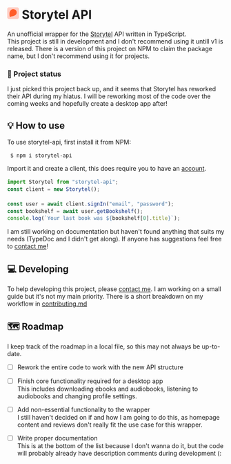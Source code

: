 # <img src="./static/logo.svg" height="27px"> Storytel API
An unofficial wrapper for the [Storytel][storytel] API written in TypeScript.\
This project is still in development and I don't recommend using it untill v1 is released. There is a version of this project on NPM to claim the package name, but I don't recommend using it for projects.

### 🚦 Project status
I just picked this project back up, and it seems that Storytel has reworked their API during my hiatus. I will be reworking most of the code over the coming weeks and hopefully create a desktop app after!

## 💡 How to use
To use storytel-api, first install it from NPM:
```shell
 $ npm i storytel-api
```

Import it and create a client, this does require you to have an [account][signup].

```ts
import Storytel from "storytel-api";
const client = new Storytel();

const user = await client.signIn("email", "password");
const bookshelf = await user.getBookshelf();
console.log(`Your last book was ${bookshelf[0].title}`);
```
I am still working on documentation but haven't found anything that suits my needs (TypeDoc and I didn't get along). If anyone has suggestions feel free to [contact me][portfolio]!

## 💻 Developing
To help developing this project, please [contact me][portfolio].
I am working on a small guide but it's not my main priority. There is a short breakdown on my workflow in [contributing.md](./contributing.md)

## 🗺 Roadmap
I keep track of the roadmap in a local file, so this may not always be up-to-date.
- [ ] Rework the entire code to work with the new API structure
- [ ] Finish core functionality required for a desktop app\
 This includes downloading ebooks and audiobooks, listening to audiobooks and changing profile settings.
- [ ] Add non-essential functionality to the wrapper\
I still haven't decided on if and how I am going to do this, as homepage content and reviews don't really fit the use case for this wrapper.
- [ ] Write proper documentation\
This is at the bottom of the list because I don't wanna do it, but the code will probably already have description comments during development (:


<!-- LINKS -->
[storytel]:https://www.storytel.com/
[signup]:https://www.storytel.com/signup/7717
[portfolio]:https://www.mauritswilke.com/
[mitmproxy]:https://mitmproxy.org/